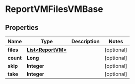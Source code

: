 

# ReportVMFilesVMBase


## Properties

Name | Type | Description | Notes
------------ | ------------- | ------------- | -------------
**files** | [**List&lt;ReportVM&gt;**](ReportVM.md) |  |  [optional]
**count** | **Long** |  |  [optional]
**skip** | **Integer** |  |  [optional]
**take** | **Integer** |  |  [optional]



